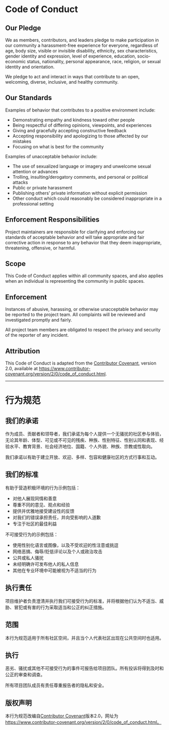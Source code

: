# Code of Conduct

## Our Pledge

We as members, contributors, and leaders pledge to make participation in our
community a harassment-free experience for everyone, regardless of age, body
size, visible or invisible disability, ethnicity, sex characteristics, gender
identity and expression, level of experience, education, socio-economic status,
nationality, personal appearance, race, religion, or sexual identity and
orientation.

We pledge to act and interact in ways that contribute to an open, welcoming,
diverse, inclusive, and healthy community.

## Our Standards

Examples of behavior that contributes to a positive environment include:

* Demonstrating empathy and kindness toward other people
* Being respectful of differing opinions, viewpoints, and experiences
* Giving and gracefully accepting constructive feedback
* Accepting responsibility and apologizing to those affected by our mistakes
* Focusing on what is best for the community

Examples of unacceptable behavior include:

* The use of sexualized language or imagery and unwelcome sexual attention or advances
* Trolling, insulting/derogatory comments, and personal or political attacks
* Public or private harassment
* Publishing others' private information without explicit permission
* Other conduct which could reasonably be considered inappropriate in a professional setting

## Enforcement Responsibilities

Project maintainers are responsible for clarifying and enforcing our standards of
acceptable behavior and will take appropriate and fair corrective action in
response to any behavior that they deem inappropriate, threatening, offensive,
or harmful.

## Scope

This Code of Conduct applies within all community spaces, and also applies when
an individual is representing the community in public spaces.

## Enforcement

Instances of abusive, harassing, or otherwise unacceptable behavior may be
reported to the project team. All complaints will be reviewed and investigated
promptly and fairly.

All project team members are obligated to respect the privacy and security of the
reporter of any incident.

## Attribution

This Code of Conduct is adapted from the [Contributor Covenant](https://www.contributor-covenant.org),
version 2.0, available at
https://www.contributor-covenant.org/version/2/0/code_of_conduct.html.



---



# 行为规范

## 我们的承诺

作为成员、贡献者和领导者，我们承诺为每个人提供一个无骚扰的社区参与体验，无论其年龄、体型、可见或不可见的残疾、种族、性别特征、性别认同和表现、经验水平、教育背景、社会经济地位、国籍、个人外貌、种族、宗教或性取向。

我们承诺以有助于建立开放、欢迎、多样、包容和健康社区的方式行事和互动。

## 我们的标准

有助于营造积极环境的行为示例包括：

* 对他人展现同情和善意
* 尊重不同的意见、观点和经验
* 提供并优雅地接受建设性的反馈
* 对我们的错误承担责任，并向受影响的人道歉
* 专注于社区的最佳利益

不可接受行为的示例包括：

* 使用性别化语言或图像，以及不受欢迎的性注意或挑逗
* 网络恶搞、侮辱/贬低评论以及个人或政治攻击
* 公共或私人骚扰
* 未经明确许可发布他人的私人信息
* 其他在专业环境中可能被视为不适当的行为

## 执行责任

项目维护者负责澄清并执行我们可接受行为的标准，并将根据他们认为不适当、威胁、冒犯或有害的行为采取适当和公正的纠正措施。

## 范围

本行为规范适用于所有社区空间，并且当个人代表社区出现在公共空间时也适用。

## 执行

恶劣、骚扰或其他不可接受行为的事件可报告给项目团队。所有投诉将得到及时和公正的审查和调查。

所有项目团队成员有责任尊重报告者的隐私和安全。

## 版权声明

本行为规范改编自[Contributor Covenant](https://www.contributor-covenant.org)版本2.0，网址为
https://www.contributor-covenant.org/version/2/0/code_of_conduct.html。
